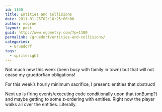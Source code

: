 ```yaml
---
id: 1100
title: Entities and Collisions
date: 2011-01-25T02:18:25+00:00
author: mcgrue
layout: post
guid: http://www.egometry.com/?p=1100
permalink: /gruedorf/entities-and-collisions/
categories:
  - Gruedorf
tags:
  - spriteright
---
```

Not much new this week (been busy with family in town) but that will not cease my gruedorfian obligations!

For this week&#8217;s hourly minimum sacrifice, I present: entities that obstruct!

Next up is firing events/executing code conditionally upon that (onBump?) and maybe getting to some z-ordering with entities. Right now the player walks all over the entities. Literally.